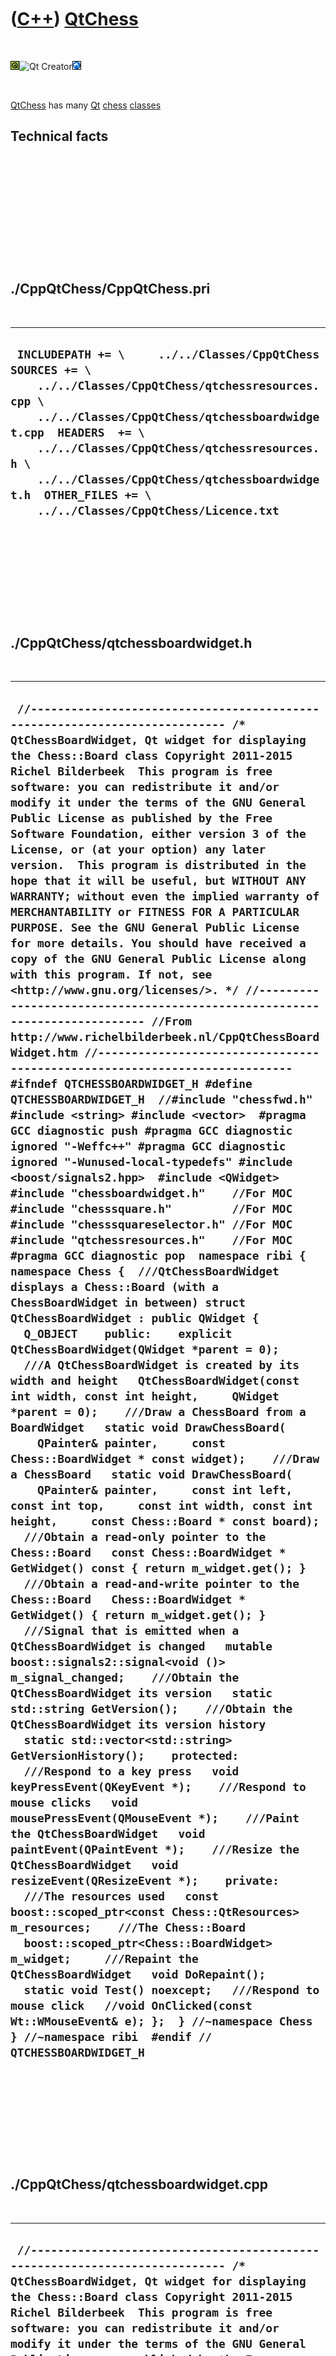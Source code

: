 
 

 

 

 

 

([C++](Cpp.md)) [QtChess](CppQtChess.md)
==========================================

 

![Qt](PicQt.png)![Qt
Creator](PicQtCreator.png)![Lubuntu](PicLubuntu.png)

 

[QtChess](CppQtChess.md) has many [Qt](CppQt.md) [chess](CppChess.md)
[classes](CppClass.md)

Technical facts
---------------

 

 

 

 

 

 

./CppQtChess/CppQtChess.pri
---------------------------

 

  ------------------------------------------------------------------------------------------------------------------------------------------------------------------------------------------------------------------------------------------------------------------------------------------------------------------------------------------------------
  ` INCLUDEPATH += \     ../../Classes/CppQtChess  SOURCES += \     ../../Classes/CppQtChess/qtchessresources.cpp \     ../../Classes/CppQtChess/qtchessboardwidget.cpp  HEADERS  += \     ../../Classes/CppQtChess/qtchessresources.h \     ../../Classes/CppQtChess/qtchessboardwidget.h  OTHER_FILES += \     ../../Classes/CppQtChess/Licence.txt`
  ------------------------------------------------------------------------------------------------------------------------------------------------------------------------------------------------------------------------------------------------------------------------------------------------------------------------------------------------------

 

 

 

 

 

./CppQtChess/qtchessboardwidget.h
---------------------------------

 

  -----------------------------------------------------------------------------------------------------------------------------------------------------------------------------------------------------------------------------------------------------------------------------------------------------------------------------------------------------------------------------------------------------------------------------------------------------------------------------------------------------------------------------------------------------------------------------------------------------------------------------------------------------------------------------------------------------------------------------------------------------------------------------------------------------------------------------------------------------------------------------------------------------------------------------------------------------------------------------------------------------------------------------------------------------------------------------------------------------------------------------------------------------------------------------------------------------------------------------------------------------------------------------------------------------------------------------------------------------------------------------------------------------------------------------------------------------------------------------------------------------------------------------------------------------------------------------------------------------------------------------------------------------------------------------------------------------------------------------------------------------------------------------------------------------------------------------------------------------------------------------------------------------------------------------------------------------------------------------------------------------------------------------------------------------------------------------------------------------------------------------------------------------------------------------------------------------------------------------------------------------------------------------------------------------------------------------------------------------------------------------------------------------------------------------------------------------------------------------------------------------------------------------------------------------------------------------------------------------------------------------------------------------------------------------------------------------------------------------------------------------------------------------------------------------------------------------------------------------------------------------------------------------------------------------------------------------------------------------------------------------------------------------------------------------------------------------------------------------------------------------------------------------------------------------------------------------------------------------------------------------------------------------------------------------------------------------------------------------------------------------------------------------------------------------------------------------------------------------------------------------------------------------------------------------------------------------------------------------------------------------------------------------------
  ` //--------------------------------------------------------------------------- /* QtChessBoardWidget, Qt widget for displaying the Chess::Board class Copyright 2011-2015 Richel Bilderbeek  This program is free software: you can redistribute it and/or modify it under the terms of the GNU General Public License as published by the Free Software Foundation, either version 3 of the License, or (at your option) any later version.  This program is distributed in the hope that it will be useful, but WITHOUT ANY WARRANTY; without even the implied warranty of MERCHANTABILITY or FITNESS FOR A PARTICULAR PURPOSE. See the GNU General Public License for more details. You should have received a copy of the GNU General Public License along with this program. If not, see <http://www.gnu.org/licenses/>. */ //--------------------------------------------------------------------------- //From http://www.richelbilderbeek.nl/CppQtChessBoardWidget.htm //--------------------------------------------------------------------------- #ifndef QTCHESSBOARDWIDGET_H #define QTCHESSBOARDWIDGET_H  //#include "chessfwd.h"  #include <string> #include <vector>  #pragma GCC diagnostic push #pragma GCC diagnostic ignored "-Weffc++" #pragma GCC diagnostic ignored "-Wunused-local-typedefs" #include <boost/signals2.hpp>  #include <QWidget>  #include "chessboardwidget.h"    //For MOC #include "chesssquare.h"         //For MOC #include "chesssquareselector.h" //For MOC #include "qtchessresources.h"    //For MOC #pragma GCC diagnostic pop  namespace ribi { namespace Chess {  ///QtChessBoardWidget displays a Chess::Board (with a ChessBoardWidget in between) struct QtChessBoardWidget : public QWidget {   Q_OBJECT    public:    explicit QtChessBoardWidget(QWidget *parent = 0);    ///A QtChessBoardWidget is created by its width and height   QtChessBoardWidget(const int width, const int height,     QWidget *parent = 0);    ///Draw a ChessBoard from a BoardWidget   static void DrawChessBoard(     QPainter& painter,     const Chess::BoardWidget * const widget);    ///Draw a ChessBoard   static void DrawChessBoard(     QPainter& painter,     const int left, const int top,     const int width, const int height,     const Chess::Board * const board);     ///Obtain a read-only pointer to the Chess::Board   const Chess::BoardWidget * GetWidget() const { return m_widget.get(); }    ///Obtain a read-and-write pointer to the Chess::Board   Chess::BoardWidget * GetWidget() { return m_widget.get(); }    ///Signal that is emitted when a QtChessBoardWidget is changed   mutable boost::signals2::signal<void ()> m_signal_changed;    ///Obtain the QtChessBoardWidget its version   static std::string GetVersion();    ///Obtain the QtChessBoardWidget its version history   static std::vector<std::string> GetVersionHistory();    protected:    ///Respond to a key press   void keyPressEvent(QKeyEvent *);    ///Respond to mouse clicks   void mousePressEvent(QMouseEvent *);    ///Paint the QtChessBoardWidget   void paintEvent(QPaintEvent *);    ///Resize the QtChessBoardWidget   void resizeEvent(QResizeEvent *);    private:    ///The resources used   const boost::scoped_ptr<const Chess::QtResources> m_resources;    ///The Chess::Board   boost::scoped_ptr<Chess::BoardWidget> m_widget;     ///Repaint the QtChessBoardWidget   void DoRepaint();    static void Test() noexcept;   ///Respond to mouse click   //void OnClicked(const Wt::WMouseEvent& e); };  } //~namespace Chess } //~namespace ribi  #endif // QTCHESSBOARDWIDGET_H`
  -----------------------------------------------------------------------------------------------------------------------------------------------------------------------------------------------------------------------------------------------------------------------------------------------------------------------------------------------------------------------------------------------------------------------------------------------------------------------------------------------------------------------------------------------------------------------------------------------------------------------------------------------------------------------------------------------------------------------------------------------------------------------------------------------------------------------------------------------------------------------------------------------------------------------------------------------------------------------------------------------------------------------------------------------------------------------------------------------------------------------------------------------------------------------------------------------------------------------------------------------------------------------------------------------------------------------------------------------------------------------------------------------------------------------------------------------------------------------------------------------------------------------------------------------------------------------------------------------------------------------------------------------------------------------------------------------------------------------------------------------------------------------------------------------------------------------------------------------------------------------------------------------------------------------------------------------------------------------------------------------------------------------------------------------------------------------------------------------------------------------------------------------------------------------------------------------------------------------------------------------------------------------------------------------------------------------------------------------------------------------------------------------------------------------------------------------------------------------------------------------------------------------------------------------------------------------------------------------------------------------------------------------------------------------------------------------------------------------------------------------------------------------------------------------------------------------------------------------------------------------------------------------------------------------------------------------------------------------------------------------------------------------------------------------------------------------------------------------------------------------------------------------------------------------------------------------------------------------------------------------------------------------------------------------------------------------------------------------------------------------------------------------------------------------------------------------------------------------------------------------------------------------------------------------------------------------------------------------------------------------------------------------------------

 

 

 

 

 

./CppQtChess/qtchessboardwidget.cpp
-----------------------------------

 

  ----------------------------------------------------------------------------------------------------------------------------------------------------------------------------------------------------------------------------------------------------------------------------------------------------------------------------------------------------------------------------------------------------------------------------------------------------------------------------------------------------------------------------------------------------------------------------------------------------------------------------------------------------------------------------------------------------------------------------------------------------------------------------------------------------------------------------------------------------------------------------------------------------------------------------------------------------------------------------------------------------------------------------------------------------------------------------------------------------------------------------------------------------------------------------------------------------------------------------------------------------------------------------------------------------------------------------------------------------------------------------------------------------------------------------------------------------------------------------------------------------------------------------------------------------------------------------------------------------------------------------------------------------------------------------------------------------------------------------------------------------------------------------------------------------------------------------------------------------------------------------------------------------------------------------------------------------------------------------------------------------------------------------------------------------------------------------------------------------------------------------------------------------------------------------------------------------------------------------------------------------------------------------------------------------------------------------------------------------------------------------------------------------------------------------------------------------------------------------------------------------------------------------------------------------------------------------------------------------------------------------------------------------------------------------------------------------------------------------------------------------------------------------------------------------------------------------------------------------------------------------------------------------------------------------------------------------------------------------------------------------------------------------------------------------------------------------------------------------------------------------------------------------------------------------------------------------------------------------------------------------------------------------------------------------------------------------------------------------------------------------------------------------------------------------------------------------------------------------------------------------------------------------------------------------------------------------------------------------------------------------------------------------------------------------------------------------------------------------------------------------------------------------------------------------------------------------------------------------------------------------------------------------------------------------------------------------------------------------------------------------------------------------------------------------------------------------------------------------------------------------------------------------------------------------------------------------------------------------------------------------------------------------------------------------------------------------------------------------------------------------------------------------------------------------------------------------------------------------------------------------------------------------------------------------------------------------------------------------------------------------------------------------------------------------------------------------------------------------------------------------------------------------------------------------------------------------------------------------------------------------------------------------------------------------------------------------------------------------------------------------------------------------------------------------------------------------------------------------------------------------------------------------------------------------------------------------------------------------------------------------------------------------------------------------------------------------------------------------------------------------------------------------------------------------------------------------------------------------------------------------------------------------------------------------------------------------------------------------------------------------------------------------------------------------------------------------------------------------------------------------------------------------------------------------------------------------------------------------------------------------------------------------------------------------------------------------------------------------------------------------------------------------------------------------------------------------------------------------------------------------------------------------------------------------------------------------------------------------------------------------------------------------------------------------------------------------------------------------------------------------------------------------------------------------------------------------------------------------------------------------------------------------------------------------------------------------------------------------------------------------------------------------------------------------------------------------------------------------------------------------------------------------------------------------------------------------------------------------------------------------------------------------------------------------------------------------------------------------------------------------------------------------------------------------------------------------------------------------------------------------------------------------------------------------------------------------------------------------------------------------------------------------------------------------------------------------------------------------------------------------------------------------------------------------------------------------------------------------------------------------------------------------------------------------------------------------------------------------------------------------------------------------------------------------------------------------------------------------------------------------------------------------------------------------------------------------------------------------------------------------------------------------------------------------------------------------------------------------------------------------------------------------------------------------------------------------------------------------------------------------------------------------------------------------------------------------------------------------------------------------------------------------------------------------------------------------------------------------------------------------------------------------------------------------------------------------------------------------------------------------------------------------------------------------------------------------------------------------------------------------------------------------------------------------------------------------------------------------------------------------------------------------------------------------------------------------------------------------------------------------------------------------------------------------------------------------------------------------------------------------------------------------------------------------------------------------------------------------------------------------------------------------------------------------------------------------------------------------------------------------------------------------------------------------------------
  ` //--------------------------------------------------------------------------- /* QtChessBoardWidget, Qt widget for displaying the Chess::Board class Copyright 2011-2015 Richel Bilderbeek  This program is free software: you can redistribute it and/or modify it under the terms of the GNU General Public License as published by the Free Software Foundation, either version 3 of the License, or (at your option) any later version.  This program is distributed in the hope that it will be useful, but WITHOUT ANY WARRANTY; without even the implied warranty of MERCHANTABILITY or FITNESS FOR A PARTICULAR PURPOSE. See the GNU General Public License for more details. You should have received a copy of the GNU General Public License along with this program. If not, see <http://www.gnu.org/licenses/>. */ //--------------------------------------------------------------------------- //From http://www.richelbilderbeek.nl/CppQtChessBoardWidget.htm //--------------------------------------------------------------------------- #pragma GCC diagnostic push #pragma GCC diagnostic ignored "-Weffc++" #pragma GCC diagnostic ignored "-Wunused-local-typedefs" #include "qtchessboardwidget.h"  #include <iostream> #include <boost/bind.hpp> #include <boost/numeric/conversion/cast.hpp>  #include <QBitmap> #include <QMouseEvent> #include <QPainter>  #include "chessboard.h" #include "chessboardwidget.h" #include "chessmove.h" #include "chessresources.h" #include "chesssquare.h" #include "chesssquarefactory.h" #include "chesssquareselector.h" #include "chesswidget.h" #include "fileio.h" #include "chessboardfactory.h" #include "qtchessresources.h" #include "trace.h" #include "widget.h" #pragma GCC diagnostic pop  ribi::Chess::QtChessBoardWidget::QtChessBoardWidget(QWidget *parent)   : QWidget(parent),     m_signal_changed{},     m_resources(new Chess::QtResources),     m_widget(new BoardWidget(BoardFactory().Create(),Widget::CreateRect(0,0,400,400))) {   #ifndef NDEBUG   Test();   #endif   assert(m_widget);    m_widget->m_signal_geometry_changed.connect(     boost::bind(       &ribi::Chess::QtChessBoardWidget::DoRepaint,       this));    m_widget->m_signal_graphic_changed.connect(     boost::bind(       &ribi::Chess::QtChessBoardWidget::DoRepaint,       this));    resize(200,200); }  ribi::Chess::QtChessBoardWidget::QtChessBoardWidget(   const int width, const int height,   QWidget *parent)   : QWidget(parent),     m_signal_changed{},     m_resources(new Chess::QtResources),     m_widget(new Chess::BoardWidget(       BoardFactory().Create(),Widget::CreateRect(0,0,width,height))) {   assert(m_widget);    //m_widget->GetMachine()->GetDialBack()->GetDial()->m_signal_position_changed.connect(boost::bind(   //  &ribi::Chess::QtChessBoardWidget::DoRepaint,this));   //m_widget->GetMachine()->GetDialFront()->GetDial()->m_signal_position_changed.connect(boost::bind(   //  &ribi::Chess::QtChessBoardWidget::DoRepaint,this));   //m_widget->GetMachine()->GetToggleButton()->GetToggleButton()->m_signal_toggled.connect(boost::bind(   //  &ribi::Chess::QtChessBoardWidget::DoRepaint,this));   m_widget->m_signal_geometry_changed.connect(     boost::bind(       &ribi::Chess::QtChessBoardWidget::DoRepaint,       this));    resize(width,height); }  void ribi::Chess::QtChessBoardWidget::DoRepaint() {   this->repaint(); }  void ribi::Chess::QtChessBoardWidget::DrawChessBoard(   QPainter& painter,   const Chess::BoardWidget * const widget) {   const int w = widget->GetWidth();   const int h = widget->GetHeight();    //Draw the plain chessboard   DrawChessBoard(     painter,     widget->GetLeft(),     widget->GetTop(),     w,     h,     widget->GetBoard().get());   //Draw the selected square   static const Chess::QtResources r;   const int square_w = w / 8;   const int square_h = h / 8;     const boost::shared_ptr<const Chess::Square> selected = widget->GetSelector()->GetSelected();   if (selected)   {     TRACE_FUNC();     const int x_co = selected->GetFile().ToInt() * square_w;     const int y_co = selected->GetRank().ToInt() * square_h;     if (widget->GetBoard()->GetPiece(selected))     {       const std::string filename = Chess::Resources::Find(         widget->GetBoard()->GetPiece(selected),         Chess::SquareSelector::m_selected_color,         true);       TRACE(filename);       assert(fileio::FileIo().IsRegularFile(filename));       const QPixmap p(filename.c_str());       painter.drawPixmap(x_co,y_co,square_w,square_h,p);     }     else     {       assert(!"Should not get here");     }      //Draw the possible moves      const std::vector<boost::shared_ptr<Move> > moves = widget->GetBoard()->GetMoves(selected);     for(const boost::shared_ptr<Move> move: moves)     {       if (move->To())       {         const int x_co = move->To()->GetFile().ToInt() * square_w;         const int y_co = move->To()->GetRank().ToInt() * square_h;         if (widget->GetBoard()->GetPiece(move->To()))         {           const std::string filename = Chess::Resources::Find(             widget->GetBoard()->GetPiece(move->To()),             Chess::SquareSelector::m_moves_color);           assert(fileio::FileIo().IsRegularFile(filename));           const QPixmap p(filename.c_str());           painter.drawPixmap(x_co,y_co,square_w,square_h,p);         }         else         {           const boost::shared_ptr<Square> square {             SquareFactory().Create(move->To()->GetFile(),move->To()->GetRank())           };           const std::string filename             = Chess::Resources::Find(               square,               Chess::SquareSelector::m_moves_color);           assert(fileio::FileIo().IsRegularFile(filename));           const QPixmap p(filename.c_str());           painter.drawPixmap(x_co,y_co,square_w,square_h,p);         }       }     }   }   //Draw cursor   const boost::shared_ptr<const Chess::Square> cursor = widget->GetSelector()->GetCursor();   assert(cursor);   {     const int x_co = cursor->GetFile().ToInt() * square_w;     const int y_co = cursor->GetRank().ToInt() * square_h;     if (widget->GetBoard()->GetPiece(cursor))     {       const std::string filename = Chess::Resources::Find(widget->GetBoard()->GetPiece(cursor),         Chess::SquareSelector::m_cursor_color,         selected && *selected == *cursor );       assert(fileio::FileIo().IsRegularFile(filename));       const QPixmap p(filename.c_str());       painter.drawPixmap(x_co,y_co,square_w,square_h,p);     }     else     {       const std::string filename         = Chess::Resources::Find(           cursor,           Chess::SquareSelector::m_cursor_color);       assert(fileio::FileIo().IsRegularFile(filename));       const QPixmap p(filename.c_str());       painter.drawPixmap(x_co,y_co,square_w,square_h,p);     }   } }  void ribi::Chess::QtChessBoardWidget::DrawChessBoard(   QPainter& painter,   const int left, const int top,   const int width, const int height,   const Chess::Board * const board) {   static const Chess::QtResources r;   const int square_w = width  / 8;   const int square_h = height / 8;   for (int y=0; y!=8; ++y)   {     for (int x=0; x!=8; ++x)     {       const int x_co = x * square_w;       const int y_co = y * square_h;       const boost::shared_ptr<Square> square {         SquareFactory().Create(File(x),Rank(y))       };       if (board->GetPiece(square))       {         const QPixmap p(r.Find(board->GetPiece(square)).c_str());         painter.drawPixmap(left + x_co,top + y_co,square_w,square_h,p);       }       else       {         const QPixmap p(r.Find(square).c_str());         painter.drawPixmap(left + x_co,top + y_co,square_w,square_h,p);       }     }   } }  std::string ribi::Chess::QtChessBoardWidget::GetVersion() {   return "1.0"; }  std::vector<std::string> ribi::Chess::QtChessBoardWidget::GetVersionHistory() {   return {     "2012-01-26: version 1.0: initial version"   }; }  void ribi::Chess::QtChessBoardWidget::keyPressEvent(QKeyEvent * e) {   TRACE_FUNC();   switch (e->key())   {     case Qt::Key_Up: this->m_widget->GetSelector()->MoveUp(); break;     case Qt::Key_Right: this->m_widget->GetSelector()->MoveRight(); break;     case Qt::Key_Down: this->m_widget->GetSelector()->MoveDown(); break;     case Qt::Key_Left: this->m_widget->GetSelector()->MoveLeft(); break;     case Qt::Key_Space: this->m_widget->GetSelector()->DoSelect(); break;   } }  void ribi::Chess::QtChessBoardWidget::mousePressEvent(QMouseEvent * e) {   m_widget->ClickPixel(e->x(),e->y());   //m_widget->Click(e->x(),e->y()); }  void ribi::Chess::QtChessBoardWidget::paintEvent(QPaintEvent *) {   QPainter painter(this);   DrawChessBoard( painter,this->m_widget.get()); }  void ribi::Chess::QtChessBoardWidget::resizeEvent(QResizeEvent *) {   m_widget->SetGeometry(0,0,width(),height()); }   void ribi::Chess::QtChessBoardWidget::Test() noexcept {   {     static bool is_tested = false;     if (is_tested) return;     is_tested = true;   }   {     QtChessBoardWidget();   } }`
  ----------------------------------------------------------------------------------------------------------------------------------------------------------------------------------------------------------------------------------------------------------------------------------------------------------------------------------------------------------------------------------------------------------------------------------------------------------------------------------------------------------------------------------------------------------------------------------------------------------------------------------------------------------------------------------------------------------------------------------------------------------------------------------------------------------------------------------------------------------------------------------------------------------------------------------------------------------------------------------------------------------------------------------------------------------------------------------------------------------------------------------------------------------------------------------------------------------------------------------------------------------------------------------------------------------------------------------------------------------------------------------------------------------------------------------------------------------------------------------------------------------------------------------------------------------------------------------------------------------------------------------------------------------------------------------------------------------------------------------------------------------------------------------------------------------------------------------------------------------------------------------------------------------------------------------------------------------------------------------------------------------------------------------------------------------------------------------------------------------------------------------------------------------------------------------------------------------------------------------------------------------------------------------------------------------------------------------------------------------------------------------------------------------------------------------------------------------------------------------------------------------------------------------------------------------------------------------------------------------------------------------------------------------------------------------------------------------------------------------------------------------------------------------------------------------------------------------------------------------------------------------------------------------------------------------------------------------------------------------------------------------------------------------------------------------------------------------------------------------------------------------------------------------------------------------------------------------------------------------------------------------------------------------------------------------------------------------------------------------------------------------------------------------------------------------------------------------------------------------------------------------------------------------------------------------------------------------------------------------------------------------------------------------------------------------------------------------------------------------------------------------------------------------------------------------------------------------------------------------------------------------------------------------------------------------------------------------------------------------------------------------------------------------------------------------------------------------------------------------------------------------------------------------------------------------------------------------------------------------------------------------------------------------------------------------------------------------------------------------------------------------------------------------------------------------------------------------------------------------------------------------------------------------------------------------------------------------------------------------------------------------------------------------------------------------------------------------------------------------------------------------------------------------------------------------------------------------------------------------------------------------------------------------------------------------------------------------------------------------------------------------------------------------------------------------------------------------------------------------------------------------------------------------------------------------------------------------------------------------------------------------------------------------------------------------------------------------------------------------------------------------------------------------------------------------------------------------------------------------------------------------------------------------------------------------------------------------------------------------------------------------------------------------------------------------------------------------------------------------------------------------------------------------------------------------------------------------------------------------------------------------------------------------------------------------------------------------------------------------------------------------------------------------------------------------------------------------------------------------------------------------------------------------------------------------------------------------------------------------------------------------------------------------------------------------------------------------------------------------------------------------------------------------------------------------------------------------------------------------------------------------------------------------------------------------------------------------------------------------------------------------------------------------------------------------------------------------------------------------------------------------------------------------------------------------------------------------------------------------------------------------------------------------------------------------------------------------------------------------------------------------------------------------------------------------------------------------------------------------------------------------------------------------------------------------------------------------------------------------------------------------------------------------------------------------------------------------------------------------------------------------------------------------------------------------------------------------------------------------------------------------------------------------------------------------------------------------------------------------------------------------------------------------------------------------------------------------------------------------------------------------------------------------------------------------------------------------------------------------------------------------------------------------------------------------------------------------------------------------------------------------------------------------------------------------------------------------------------------------------------------------------------------------------------------------------------------------------------------------------------------------------------------------------------------------------------------------------------------------------------------------------------------------------------------------------------------------------------------------------------------------------------------------------------------------------------------------------------------------------------------------------------------------------------------------------------------------------------------------------------------------------------------------------------------------------------------------------------------------------------------------------------------------------------------------------------------------------------------------------------------------------------------------------------------------------------------------------------------------------------------------------------------------------------------------------------------------------------------------------------------------------------------------------------------------------

 

 

 

 

 

./CppQtChess/qtchessresources.h
-------------------------------

 

  -----------------------------------------------------------------------------------------------------------------------------------------------------------------------------------------------------------------------------------------------------------------------------------------------------------------------------------------------------------------------------------------------------------------------------------------------------------------------------------------------------------------------------------------------------------------------------------------------------------------------------------------------------------------------------------------------------------------------------------------------------------------------------------------------------------------------------------------------------------------------------------------------------------------------------------------------------------
  ` #ifndef QTCHESSRESOURCES_H #define QTCHESSRESOURCES_H  #include <boost/shared_ptr.hpp> #include "chessfwd.h" #include "chessresources.h"  namespace Qt { struct QPixmap; }  namespace ribi { namespace Chess {  ///QtResources uses Qt for generating the chess resources struct QtResources : public Chess::Resources {   //QtResources constructor does all the work   QtResources();    ///Obtain the QPixmap of a Piece   const Qt::QPixmap& GetPiece(const Square& s) const;    ///Obtain the QPixmap of a Square   const Qt::QPixmap& GetSquare(const Square& s) const;    ///Obtain the version of this class   static std::string GetVersion();    ///Obtain the version history of this class   static std::vector<std::string> GetVersionHistory();    private:   boost::shared_ptr<Qt::QPixmap> m_square_black;   boost::shared_ptr<Qt::QPixmap> m_square_white; };  } //~namespace Chess } //~namespace ribi  #endif // QTCHESSRESOURCES_H`
  -----------------------------------------------------------------------------------------------------------------------------------------------------------------------------------------------------------------------------------------------------------------------------------------------------------------------------------------------------------------------------------------------------------------------------------------------------------------------------------------------------------------------------------------------------------------------------------------------------------------------------------------------------------------------------------------------------------------------------------------------------------------------------------------------------------------------------------------------------------------------------------------------------------------------------------------------------------

 

 

 

 

 

./CppQtChess/qtchessresources.cpp
---------------------------------

 

  ---------------------------------------------------------------------------------------------------------------------------------------------------------------------------------------------------------------------------------------------------------------------------------------------------------------------------------------------------------------------------------------------------------------------------------------------------------------------------------------------------------------------------------------------------------------------------------------------------------------------------------------------------------------------------------------------------------------------------------------------------------------------------------------------------------------------------------------------------------------------------------------------------------------------------------------------------------------------------------------------------------------------------------------------------------------------------------------------------------------------------------------------------------------------------------------------------------------------
  `  #include <cassert> #include <iostream>  #pragma GCC diagnostic push #pragma GCC diagnostic ignored "-Weffc++"  #include <QFile> #include "fileio.h" #include "chessresources.h" #include "qtchessresources.h" //#include "trace.h" #pragma GCC diagnostic pop   ribi::Chess::QtResources::QtResources()   : m_square_black{},     m_square_white{} {   const std::vector<std::string> v = Resources::GetFilenames();   std::for_each(v.begin(),v.end(),     [](const std::string& s)     {       if (!fileio::FileIo().IsRegularFile(s))       {         QFile f( (":/images/" + s).c_str() );         f.copy(s.c_str());         if (!fileio::FileIo().IsRegularFile(s))         {           const std::string error = "File not found: " + s;           std::cerr << error << '\n';           std::clog << error << '\n';           std::cout << error << '\n';         }       }       assert(fileio::FileIo().IsRegularFile(s));     }   );    #ifndef NDEBUG   this->Test();   #endif }  std::string ribi::Chess::QtResources::GetVersion() {   return "1.0"; }  std::vector<std::string> ribi::Chess::QtResources::GetVersionHistory() {   return {     "2012-01-27: version 1.0: initial version"   }; }`
  ---------------------------------------------------------------------------------------------------------------------------------------------------------------------------------------------------------------------------------------------------------------------------------------------------------------------------------------------------------------------------------------------------------------------------------------------------------------------------------------------------------------------------------------------------------------------------------------------------------------------------------------------------------------------------------------------------------------------------------------------------------------------------------------------------------------------------------------------------------------------------------------------------------------------------------------------------------------------------------------------------------------------------------------------------------------------------------------------------------------------------------------------------------------------------------------------------------------------

 

 

 

 

 

 

